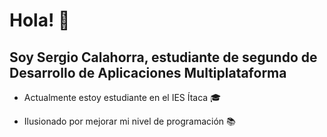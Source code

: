 # Hola! :wave:

## Soy Sergio Calahorra, estudiante de segundo de Desarrollo de Aplicaciones Multiplataforma

- Actualmente estoy estudiante en el IES Ítaca :mortar_board:

- Ilusionado por mejorar mi nivel de programación :books:





